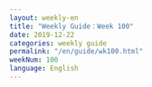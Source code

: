 ```yaml
---
layout: weekly-en
title: "Weekly Guide：Week 100"
date: 2019-12-22
categories: weekly guide
permalink: "/en/guide/wk100.html"
weekNum: 100
language: English
---
```

